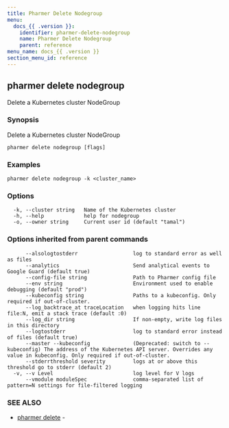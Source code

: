 ```yaml
---
title: Pharmer Delete Nodegroup
menu:
  docs_{{ .version }}:
    identifier: pharmer-delete-nodegroup
    name: Pharmer Delete Nodegroup
    parent: reference
menu_name: docs_{{ .version }}
section_menu_id: reference
---
```

## pharmer delete nodegroup

Delete a Kubernetes cluster NodeGroup

### Synopsis

Delete a Kubernetes cluster NodeGroup

```
pharmer delete nodegroup [flags]
```

### Examples

```
pharmer delete nodegroup -k <cluster_name>
```

### Options

```
  -k, --cluster string   Name of the Kubernetes cluster
  -h, --help             help for nodegroup
  -o, --owner string     Current user id (default "tamal")
```

### Options inherited from parent commands

```
      --alsologtostderr                  log to standard error as well as files
      --analytics                        Send analytical events to Google Guard (default true)
      --config-file string               Path to Pharmer config file
      --env string                       Environment used to enable debugging (default "prod")
      --kubeconfig string                Paths to a kubeconfig. Only required if out-of-cluster.
      --log_backtrace_at traceLocation   when logging hits line file:N, emit a stack trace (default :0)
      --log_dir string                   If non-empty, write log files in this directory
      --logtostderr                      log to standard error instead of files (default true)
      --master --kubeconfig              (Deprecated: switch to --kubeconfig) The address of the Kubernetes API server. Overrides any value in kubeconfig. Only required if out-of-cluster.
      --stderrthreshold severity         logs at or above this threshold go to stderr (default 2)
  -v, --v Level                          log level for V logs
      --vmodule moduleSpec               comma-separated list of pattern=N settings for file-filtered logging
```

### SEE ALSO

* [pharmer delete](/docs/reference/pharmer_delete.md)	 - 

